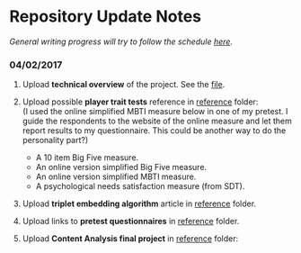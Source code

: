 # Repository Update Notes
*General writing progress will try to follow the schedule [here](https://github.com/UC-MACSS/persp-research).*  

### 04/02/2017
1. Upload **technical overview** of the project. See the [file](/overview.pdf).

2. Upload possible **player trait tests** reference in [reference](/reference) folder:  
(I used the online simplified MBTI measure below in one of my pretest. I guide the respondents to the website of the online measure and let them report results to my questionnaire. This could be another way to do the personality part?)
   * A 10 item Big Five measure.
   * An online version simplified Big Five measure.
   * An online version simplified MBTI measure.
   * A psychological needs satisfaction measure (from SDT).

3. Upload **triplet embedding algorithm** article in [reference](/reference) folder.

4. Upload links to **pretest questionnaires** in [reference](/reference) folder.

5. Upload **Content Analysis final project** in [reference](/reference) folder:
